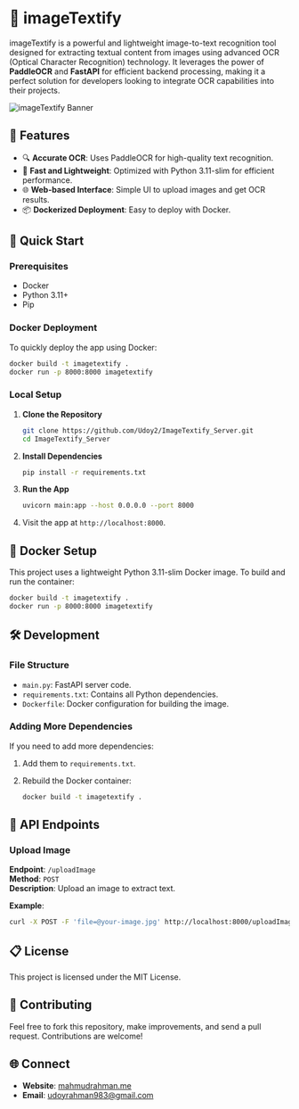 
# 📸 imageTextify

imageTextify is a powerful and lightweight image-to-text recognition tool designed for extracting textual content from images using advanced OCR (Optical Character Recognition) technology. It leverages the power of **PaddleOCR** and **FastAPI** for efficient backend processing, making it a perfect solution for developers looking to integrate OCR capabilities into their projects.

![imageTextify Banner](https://your-image-url.com/banner.png)

## 🌟 Features

- 🔍 **Accurate OCR**: Uses PaddleOCR for high-quality text recognition.
- 🚀 **Fast and Lightweight**: Optimized with Python 3.11-slim for efficient performance.
- 🌐 **Web-based Interface**: Simple UI to upload images and get OCR results.
- 📦 **Dockerized Deployment**: Easy to deploy with Docker.

## 🚀 Quick Start

### Prerequisites

- Docker
- Python 3.11+
- Pip

### Docker Deployment

To quickly deploy the app using Docker:

```bash
docker build -t imagetextify .
docker run -p 8000:8000 imagetextify
```

### Local Setup

1. **Clone the Repository**

   ```bash
   git clone https://github.com/Udoy2/ImageTextify_Server.git
   cd ImageTextify_Server
   ```

2. **Install Dependencies**

   ```bash
   pip install -r requirements.txt
   ```

3. **Run the App**

   ```bash
   uvicorn main:app --host 0.0.0.0 --port 8000
   ```

4. Visit the app at `http://localhost:8000`.

## 🐳 Docker Setup

This project uses a lightweight Python 3.11-slim Docker image. To build and run the container:

```bash
docker build -t imagetextify .
docker run -p 8000:8000 imagetextify
```

## 🛠️ Development

### File Structure

- `main.py`: FastAPI server code.
- `requirements.txt`: Contains all Python dependencies.
- `Dockerfile`: Docker configuration for building the image.

### Adding More Dependencies

If you need to add more dependencies:

1. Add them to `requirements.txt`.
2. Rebuild the Docker container:

   ```bash
   docker build -t imagetextify .
   ```

## 📄 API Endpoints

### Upload Image

**Endpoint**: `/uploadImage`  
**Method**: `POST`  
**Description**: Upload an image to extract text.

**Example**:

```bash
curl -X POST -F 'file=@your-image.jpg' http://localhost:8000/uploadImage
```

## 📋 License

This project is licensed under the MIT License.

## 🤝 Contributing

Feel free to fork this repository, make improvements, and send a pull request. Contributions are welcome!

## 🌐 Connect

- **Website**: [mahmudrahman.me](https://mahmudrahman.me)
- **Email**: udoyrahman983@gmail.com

